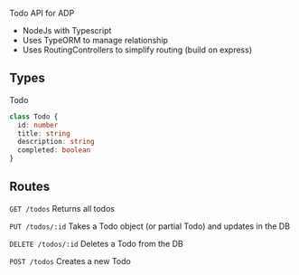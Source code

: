 Todo API for ADP

* NodeJs with Typescript
* Uses TypeORM to manage relationship
* Uses RoutingControllers to simplify routing (build on express)

Types
--

Todo

```typescript
class Todo {
  id: number
  title: string
  description: string
  completed: boolean
}

```

Routes
--

`GET /todos`
Returns all todos

`PUT /todos/:id` Takes a Todo object (or partial Todo) and updates in the DB

`DELETE /todos/:id` Deletes a Todo from the DB

`POST /todos` Creates a new Todo



